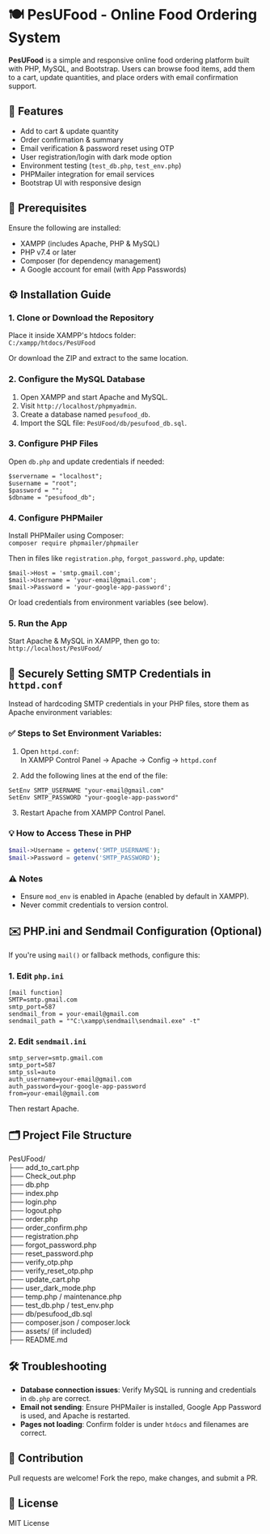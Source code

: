 
# 🍽️ PesUFood - Online Food Ordering System

**PesUFood** is a simple and responsive online food ordering platform built with PHP, MySQL, and Bootstrap. Users can browse food items, add them to a cart, update quantities, and place orders with email confirmation support.

## 🚀 Features

- Add to cart & update quantity  
- Order confirmation & summary  
- Email verification & password reset using OTP  
- User registration/login with dark mode option  
- Environment testing (`test_db.php`, `test_env.php`)  
- PHPMailer integration for email services  
- Bootstrap UI with responsive design

## 🧰 Prerequisites

Ensure the following are installed:

- XAMPP (includes Apache, PHP & MySQL)  
- PHP v7.4 or later  
- Composer (for dependency management)  
- A Google account for email (with App Passwords)

## ⚙️ Installation Guide

### 1. Clone or Download the Repository

Place it inside XAMPP's htdocs folder:  
`C:/xampp/htdocs/PesUFood`

Or download the ZIP and extract to the same location.

### 2. Configure the MySQL Database

1. Open XAMPP and start Apache and MySQL.  
2. Visit `http://localhost/phpmyadmin`.  
3. Create a database named `pesufood_db`.  
4. Import the SQL file: `PesUFood/db/pesufood_db.sql`.

### 3. Configure PHP Files

Open `db.php` and update credentials if needed:

```
$servername = "localhost";
$username = "root";
$password = "";
$dbname = "pesufood_db";
```

### 4. Configure PHPMailer

Install PHPMailer using Composer:  
`composer require phpmailer/phpmailer`

Then in files like `registration.php`, `forgot_password.php`, update:

```
$mail->Host = 'smtp.gmail.com';
$mail->Username = 'your-email@gmail.com';
$mail->Password = 'your-google-app-password';
```

Or load credentials from environment variables (see below).

### 5. Run the App

Start Apache & MySQL in XAMPP, then go to:  
`http://localhost/PesUFood/`

## 🔐 Securely Setting SMTP Credentials in `httpd.conf`

Instead of hardcoding SMTP credentials in your PHP files, store them as Apache environment variables:

### ✅ Steps to Set Environment Variables:

1. Open `httpd.conf`:  
   In XAMPP Control Panel → Apache → Config → `httpd.conf`

2. Add the following lines at the end of the file:

```
SetEnv SMTP_USERNAME "your-email@gmail.com"
SetEnv SMTP_PASSWORD "your-google-app-password"
```

3. Restart Apache from XAMPP Control Panel.

### 💡 How to Access These in PHP

```php
$mail->Username = getenv('SMTP_USERNAME');
$mail->Password = getenv('SMTP_PASSWORD');
```

### ⚠️ Notes

- Ensure `mod_env` is enabled in Apache (enabled by default in XAMPP).
- Never commit credentials to version control.

## ✉️ PHP.ini and Sendmail Configuration (Optional)

If you're using `mail()` or fallback methods, configure this:

### 1. Edit `php.ini`

```
[mail function]
SMTP=smtp.gmail.com
smtp_port=587
sendmail_from = your-email@gmail.com
sendmail_path = ""C:\xampp\sendmail\sendmail.exe" -t"
```

### 2. Edit `sendmail.ini`

```
smtp_server=smtp.gmail.com
smtp_port=587
smtp_ssl=auto
auth_username=your-email@gmail.com
auth_password=your-google-app-password
from=your-email@gmail.com
```

Then restart Apache.

## 🗂️ Project File Structure

PesUFood/  
├── add_to_cart.php  
├── Check_out.php  
├── db.php  
├── index.php  
├── login.php  
├── logout.php  
├── order.php  
├── order_confirm.php  
├── registration.php  
├── forgot_password.php  
├── reset_password.php  
├── verify_otp.php  
├── verify_reset_otp.php  
├── update_cart.php  
├── user_dark_mode.php  
├── temp.php / maintenance.php  
├── test_db.php / test_env.php  
├── db/pesufood_db.sql  
├── composer.json / composer.lock  
├── assets/ (if included)  
├── README.md

## 🛠️ Troubleshooting

- **Database connection issues**: Verify MySQL is running and credentials in `db.php` are correct.  
- **Email not sending**: Ensure PHPMailer is installed, Google App Password is used, and Apache is restarted.  
- **Pages not loading**: Confirm folder is under `htdocs` and filenames are correct.

## 🤝 Contribution

Pull requests are welcome! Fork the repo, make changes, and submit a PR.

## 📜 License

MIT License
